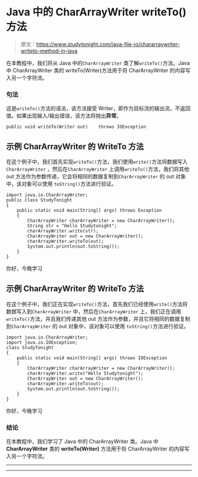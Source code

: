 # Java 中的 CharArrayWriter writeTo()方法

> 原文：<https://www.studytonight.com/java-file-io/chararraywriter-writeto-method-in-java>

在本教程中，我们将从 Java 中的`CharArrayWriter` 类了解`writeTo()`方法。Java 中 CharArrayWriter 类的 writeTo(Writer)方法用于将 CharArrayWriter 的内容写入另一个字符流。

### 句法

这是`writeTo()`方法的语法，该方法接受 Writer，即作为目标流的输出流，不返回值。如果出现输入/输出错误，该方法将抛出**异常**。

```
public void writeTo(Writer out)    throws IOException
```

## 示例 CharArrayWriter 的 WriteTo 方法

在这个例子中，我们首先实现`writeTo()`方法，我们使用`write()`方法将数据写入`CharArrayWriter` ，然后在`CharArrayWriter` 上调用`writeTo()`方法，我们将其他 out 方法作为参数传递，它会将相同的数据复制到`CharArrayWriter` 的 out 对象中，该对象可以使用 `toString()`方法进行验证。

```
import java.io.CharArrayWriter;
public class StudyTonight 
{
	public static void main(String[] args) throws Exception
	{ 
		CharArrayWriter charArrayWriter = new CharArrayWriter(); 
		String str = "Hello Studytonight"; 
		charArrayWriter.write(str); 
		CharArrayWriter out = new CharArrayWriter(); 
		charArrayWriter.writeTo(out); 
		System.out.println(out.toString()); 
	} 
}
```

你好，今晚学习

## 示例 CharArrayWriter 的 WriteTo 方法

在这个例子中，我们正在实现`writeTo()`方法，首先我们已经使用`write()`方法将数据写入到`CharArrayWriter` 中，然后在`CharArrayWriter` 上，我们正在调用`writeTo()`方法，并且我们传递其他 out 方法作为参数，并且它将相同的数据复制到`CharArrayWriter` 的 out 对象中，该对象可以使用 `toString()`方法进行验证。

```
import java.io.CharArrayWriter;
import java.io.IOException;
class StudyTonight
{
	public static void main(String[] args) throws IOException 
	{ 
		CharArrayWriter charArrayWriter = new CharArrayWriter(); 
		charArrayWriter.write("Hello Studytonight"); 
		CharArrayWriter out = new CharArrayWriter(); 
		charArrayWriter.writeTo(out); 
		System.out.println(out.toString()); 
	} 
}
```

你好，今晚学习

### 结论

在本教程中，我们学习了 Java 中的 CharArrayWriter 类。Java 中 **CharArrayWriter** 类的 **writeTo(Writer)** 方法用于将 CharArrayWriter 的内容写入另一个字符流。

* * *

* * *